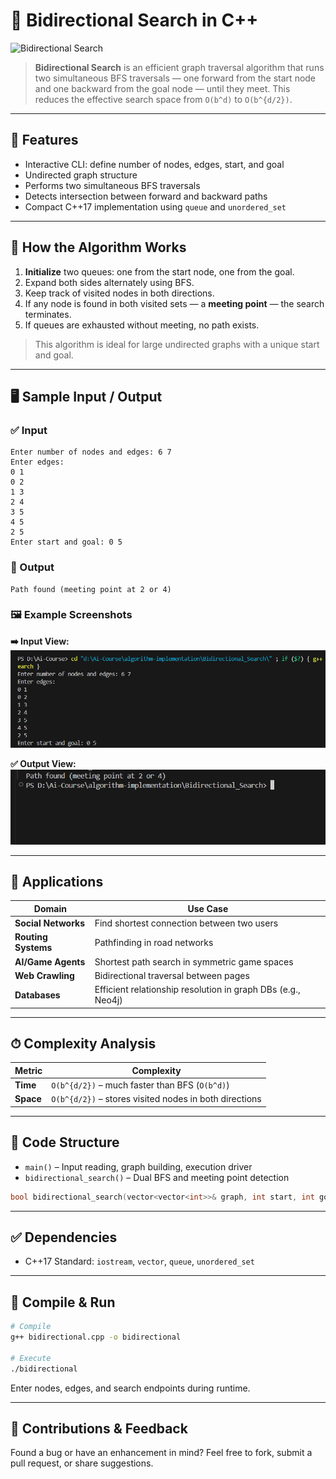# 🔁 Bidirectional Search in C++

![Bidirectional Search](https://www.askpython.com/wp-content/uploads/2022/07/bidirectional-graph-1-1024x1024.png)

> **Bidirectional Search** is an efficient graph traversal algorithm that runs two simultaneous BFS traversals — one forward from the start node and one backward from the goal node — until they meet. This reduces the effective search space from `O(b^d)` to `O(b^{d/2})`.

---

## 📌 Features

* Interactive CLI: define number of nodes, edges, start, and goal
* Undirected graph structure
* Performs two simultaneous BFS traversals
* Detects intersection between forward and backward paths
* Compact C++17 implementation using `queue` and `unordered_set`

---

## 🔧 How the Algorithm Works

1. **Initialize** two queues: one from the start node, one from the goal.
2. Expand both sides alternately using BFS.
3. Keep track of visited nodes in both directions.
4. If any node is found in both visited sets — a **meeting point** — the search terminates.
5. If queues are exhausted without meeting, no path exists.

> This algorithm is ideal for large undirected graphs with a unique start and goal.

---

## 🖥 Sample Input / Output

### ✅ Input

```
Enter number of nodes and edges: 6 7
Enter edges:
0 1
0 2
1 3
2 4
3 5
4 5
2 5
Enter start and goal: 0 5
```

### 🔽 Output

```
Path found (meeting point at 2 or 4)
```

### 🖼 Example Screenshots

**➡️ Input View:**
![Input Screenshot](./Image/bidirectional_search_input.png)

**✅ Output View:**
![Output Screenshot](./Image/bidirectional_search_output.png)

---

## 🚀 Applications

| Domain              | Use Case                                                     |
| ------------------- | ------------------------------------------------------------ |
| **Social Networks** | Find shortest connection between two users                   |
| **Routing Systems** | Pathfinding in road networks                                 |
| **AI/Game Agents**  | Shortest path search in symmetric game spaces                |
| **Web Crawling**    | Bidirectional traversal between pages                        |
| **Databases**       | Efficient relationship resolution in graph DBs (e.g., Neo4j) |

---

## ⏱ Complexity Analysis

| Metric    | Complexity                                             |
| --------- | ------------------------------------------------------ |
| **Time**  | `O(b^{d/2})` – much faster than BFS (`O(b^d)`)         |
| **Space** | `O(b^{d/2})` – stores visited nodes in both directions |

---

## 📄 Code Structure

* `main()` – Input reading, graph building, execution driver
* `bidirectional_search()` – Dual BFS and meeting point detection

```cpp
bool bidirectional_search(vector<vector<int>>& graph, int start, int goal);
```

---

## ✅ Dependencies

* C++17 Standard: `iostream`, `vector`, `queue`, `unordered_set`

---

## 🧪 Compile & Run

```bash
# Compile
g++ bidirectional.cpp -o bidirectional

# Execute
./bidirectional
```

Enter nodes, edges, and search endpoints during runtime.

---

## 🙌 Contributions & Feedback

Found a bug or have an enhancement in mind? Feel free to fork, submit a pull request, or share suggestions.
